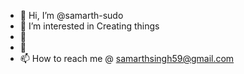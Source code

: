 - 👋 Hi, I’m @samarth-sudo
- 👀 I’m interested in Creating things 
- 🌱 
- 💞
- 📫 How to reach me @ samarthsingh59@gmail.com

<!---
samarth-sudo/samarth-sudo is a ✨ special ✨ repository because its `README.md` (this file) appears on your GitHub profile.
You can click the Preview link to take a look at your changes.
--->
